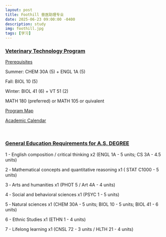 ```yaml
---
layout: post
title: Foothill 兽医助理专业
date: 2025-06-23 09:00:00 -0400
description: study
img: foothill.jpg
tags: [学习]
---
```





### <a href="https://foothill.edu/vettech/" target="_blank">Veterinary Technology Program</a>

<a href="https://foothill.edu/vettech/prereq.html" target="_blank">Prerequisites </a>

Summer: CHEM 30A (5) + ENGL 1A (5)

Fall: BIOL 10 (5)

Winter: BIOL 41 (6) + VT 51 (2)


MATH 180 (preferred) or MATH 105 or quivalent


<a href="https://foothill.programmapper.com/academics/interest-clusters/4599380c-55e7-4e19-96eb-8943fb25c7be/programs/f726d449-f562-05c3-cfd4-c3bb366731c4" target="_blank"> Program Map</a> 

<a href="https://foothill.edu/calendar/index.html" target="_blank"> Academic Calendar</a>



<br>



### <a href="https://foothill.edu/counseling/pdf/aa-advising-fall2025-summer2026.pdf" target="_blank">General Education Requirements for A.S. DEGREE</a>


1 - English composition / critical thinking x2 (ENGL 1A - 5 units; CS 3A - 4.5 units)

2 ‐ Mathematical concepts and quantitative reasoning x1 ( STAT C1000 - 5 units)

3 ‐ Arts and humanities x1 (PHOT 5 / Art 4A - 4 units)

4 ‐ Social and behavioral sciences x1 (PSYC 1 - 5 units)

5 ‐ Natural sciences x1 (CHEM 30A - 5 units; BIOL 10 - 5 units; BIOL 41 - 6 units)

6 - Ethnic Studies x1 (ETHN 1 - 4 units)

7 - Lifelong learning x1 (CNSL 72 - 3 units / HLTH 21 - 4 units)




<!--

<br>

<a href="{{ site.url }}{{ site.baseurl }}/course/2023-06-26-khan-biology-note" target="_blank"> Khan Biology 笔记</a>


-->